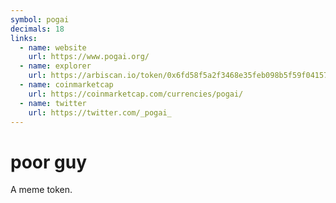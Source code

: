 ```yaml
---
symbol: pogai
decimals: 18
links:
  - name: website
    url: https://www.pogai.org/
  - name: explorer
    url: https://arbiscan.io/token/0x6fd58f5a2f3468e35feb098b5f59f04157002407
  - name: coinmarketcap
    url: https://coinmarketcap.com/currencies/pogai/
  - name: twitter
    url: https://twitter.com/_pogai_
---
```


# poor guy

A meme token.

